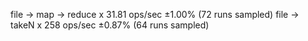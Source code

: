 file -> map -> reduce x 31.81 ops/sec ±1.00% (72 runs sampled)
file -> takeN x 258 ops/sec ±0.87% (64 runs sampled)
